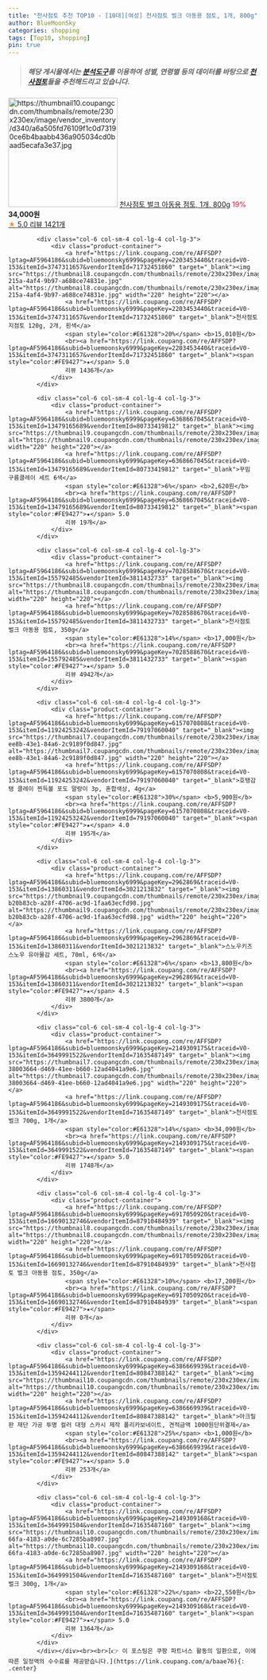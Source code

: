 ```yaml
---
title: "천사점토 추천 TOP10 - [10대][여성] 천사점토 벌크 아동용 점토, 1개, 800g"
author: BlueMoonSky
categories: shopping
tags: [Top10, shopping]
pin: true
---
```


> ##### 해당 게시물에서는 [**분석도구**](https://itemscout.io/)를 이용하여 **성별**, **연령별** 등의 데이터를 바탕으로 [**천사점토**](https://link.coupang.com/a/baae76)들을 추천해드리고 있습니다.
<div class="container"><div class="row">
            <div class="col-6 col-sm-4 col-lg-4 col-lg-3">
                <div class="product-container">
                    <a href="https://link.coupang.com/re/AFFSDP?lptag=AF5964186&subid=bluemoonsky6999&pageKey=1535732&traceid=V0-153&itemId=107183&vendorItemId=87714255442" target="_blank"><img src="https://thumbnail10.coupangcdn.com/thumbnails/remote/230x230ex/image/vendor_inventory/d340/a6a505fd76109f1c0d73190ce6b4baabb436a905034cd0baad5ecafa3e37.jpg" alt="https://thumbnail10.coupangcdn.com/thumbnails/remote/230x230ex/image/vendor_inventory/d340/a6a505fd76109f1c0d73190ce6b4baabb436a905034cd0baad5ecafa3e37.jpg" width="220" height="220"></a>
                    <a href="https://link.coupang.com/re/AFFSDP?lptag=AF5964186&subid=bluemoonsky6999&pageKey=1535732&traceid=V0-153&itemId=107183&vendorItemId=87714255442" target="_blank">천사점토 벌크 아동용 점토, 1개, 800g</a>
                    <span style="color:#E61328">19%</span> <b>34,000원</b>
                    <br><a href="https://link.coupang.com/re/AFFSDP?lptag=AF5964186&subid=bluemoonsky6999&pageKey=1535732&traceid=V0-153&itemId=107183&vendorItemId=87714255442" target="_blank"><span style="color:#FE9427">★</span> 5.0
                    리뷰 1421개</a>
                </div>
            </div>
            
            <div class="col-6 col-sm-4 col-lg-4 col-lg-3">
                <div class="product-container">
                    <a href="https://link.coupang.com/re/AFFSDP?lptag=AF5964186&subid=bluemoonsky6999&pageKey=2203453440&traceid=V0-153&itemId=3747311657&vendorItemId=71732451860" target="_blank"><img src="https://thumbnail8.coupangcdn.com/thumbnails/remote/230x230ex/image/retail/images/2020/10/06/16/8/c77e9852-215a-4af4-9b97-a688ce74831e.jpg" alt="https://thumbnail8.coupangcdn.com/thumbnails/remote/230x230ex/image/retail/images/2020/10/06/16/8/c77e9852-215a-4af4-9b97-a688ce74831e.jpg" width="220" height="220"></a>
                    <a href="https://link.coupang.com/re/AFFSDP?lptag=AF5964186&subid=bluemoonsky6999&pageKey=2203453440&traceid=V0-153&itemId=3747311657&vendorItemId=71732451860" target="_blank">천사점토 지점토 120g, 2개, 흰색</a>
                    <span style="color:#E61328">20%</span> <b>15,010원</b>
                    <br><a href="https://link.coupang.com/re/AFFSDP?lptag=AF5964186&subid=bluemoonsky6999&pageKey=2203453440&traceid=V0-153&itemId=3747311657&vendorItemId=71732451860" target="_blank"><span style="color:#FE9427">★</span> 5.0
                    리뷰 1436개</a>
                </div>
            </div>
            
            <div class="col-6 col-sm-4 col-lg-4 col-lg-3">
                <div class="product-container">
                    <a href="https://link.coupang.com/re/AFFSDP?lptag=AF5964186&subid=bluemoonsky6999&pageKey=6368667045&traceid=V0-153&itemId=13479165689&vendorItemId=80733419812" target="_blank"><img src="https://thumbnail9.coupangcdn.com/thumbnails/remote/230x230ex/image/vendor_inventory/4447/8d45be4742ddd7ba5810683b2de814713b980ece70e24c37fc486fc8578e.jpg" alt="https://thumbnail9.coupangcdn.com/thumbnails/remote/230x230ex/image/vendor_inventory/4447/8d45be4742ddd7ba5810683b2de814713b980ece70e24c37fc486fc8578e.jpg" width="220" height="220"></a>
                    <a href="https://link.coupang.com/re/AFFSDP?lptag=AF5964186&subid=bluemoonsky6999&pageKey=6368667045&traceid=V0-153&itemId=13479165689&vendorItemId=80733419812" target="_blank">꾸밈 구름클레이 세트 6색</a>
                    <span style="color:#E61328">6%</span> <b>2,620원</b>
                    <br><a href="https://link.coupang.com/re/AFFSDP?lptag=AF5964186&subid=bluemoonsky6999&pageKey=6368667045&traceid=V0-153&itemId=13479165689&vendorItemId=80733419812" target="_blank"><span style="color:#FE9427">★</span> 5.0
                    리뷰 19개</a>
                </div>
            </div>
            
            <div class="col-6 col-sm-4 col-lg-4 col-lg-3">
                <div class="product-container">
                    <a href="https://link.coupang.com/re/AFFSDP?lptag=AF5964186&subid=bluemoonsky6999&pageKey=7028588670&traceid=V0-153&itemId=155792485&vendorItemId=3811432733" target="_blank"><img src="https://thumbnail8.coupangcdn.com/thumbnails/remote/230x230ex/image/vendor_inventory/3055/a17a064d3d48b67a1a112764170863ec0e2d72d0040196e29d0e7495f0fd.jpg" alt="https://thumbnail8.coupangcdn.com/thumbnails/remote/230x230ex/image/vendor_inventory/3055/a17a064d3d48b67a1a112764170863ec0e2d72d0040196e29d0e7495f0fd.jpg" width="220" height="220"></a>
                    <a href="https://link.coupang.com/re/AFFSDP?lptag=AF5964186&subid=bluemoonsky6999&pageKey=7028588670&traceid=V0-153&itemId=155792485&vendorItemId=3811432733" target="_blank">천사점토 벌크 아동용 점토, 350g</a>
                    <span style="color:#E61328">14%</span> <b>17,000원</b>
                    <br><a href="https://link.coupang.com/re/AFFSDP?lptag=AF5964186&subid=bluemoonsky6999&pageKey=7028588670&traceid=V0-153&itemId=155792485&vendorItemId=3811432733" target="_blank"><span style="color:#FE9427">★</span> 5.0
                    리뷰 4942개</a>
                </div>
            </div>
            
            <div class="col-6 col-sm-4 col-lg-4 col-lg-3">
                <div class="product-container">
                    <a href="https://link.coupang.com/re/AFFSDP?lptag=AF5964186&subid=bluemoonsky6999&pageKey=6157070808&traceid=V0-153&itemId=11924253242&vendorItemId=79197060040" target="_blank"><img src="https://thumbnail7.coupangcdn.com/thumbnails/remote/230x230ex/image/retail/images/2021/11/02/10/9/1ceb394d-ee8b-43e1-84a6-2c9189f0d847.jpg" alt="https://thumbnail7.coupangcdn.com/thumbnails/remote/230x230ex/image/retail/images/2021/11/02/10/9/1ceb394d-ee8b-43e1-84a6-2c9189f0d847.jpg" width="220" height="220"></a>
                    <a href="https://link.coupang.com/re/AFFSDP?lptag=AF5964186&subid=bluemoonsky6999&pageKey=6157070808&traceid=V0-153&itemId=11924253242&vendorItemId=79197060040" target="_blank">호탱감탱 클레이 찐득볼 포도 말랑이 3p, 혼합색상, 4g</a>
                    <span style="color:#E61328">30%</span> <b>5,900원</b>
                    <br><a href="https://link.coupang.com/re/AFFSDP?lptag=AF5964186&subid=bluemoonsky6999&pageKey=6157070808&traceid=V0-153&itemId=11924253242&vendorItemId=79197060040" target="_blank"><span style="color:#FE9427">★</span> 4.0
                    리뷰 195개</a>
                </div>
            </div>
            
            <div class="col-6 col-sm-4 col-lg-4 col-lg-3">
                <div class="product-container">
                    <a href="https://link.coupang.com/re/AFFSDP?lptag=AF5964186&subid=bluemoonsky6999&pageKey=2962869&traceid=V0-153&itemId=13860311&vendorItemId=3021213832" target="_blank"><img src="https://thumbnail9.coupangcdn.com/thumbnails/remote/230x230ex/image/retail/images/2365455338477790-b20b83cb-a28f-4706-ac9d-1faa63ecfd98.jpg" alt="https://thumbnail9.coupangcdn.com/thumbnails/remote/230x230ex/image/retail/images/2365455338477790-b20b83cb-a28f-4706-ac9d-1faa63ecfd98.jpg" width="220" height="220"></a>
                    <a href="https://link.coupang.com/re/AFFSDP?lptag=AF5964186&subid=bluemoonsky6999&pageKey=2962869&traceid=V0-153&itemId=13860311&vendorItemId=3021213832" target="_blank">스노우키즈 스노우 유아물감 세트, 70ml, 6색</a>
                    <span style="color:#E61328">6%</span> <b>13,800원</b>
                    <br><a href="https://link.coupang.com/re/AFFSDP?lptag=AF5964186&subid=bluemoonsky6999&pageKey=2962869&traceid=V0-153&itemId=13860311&vendorItemId=3021213832" target="_blank"><span style="color:#FE9427">★</span> 4.5
                    리뷰 3800개</a>
                </div>
            </div>
            
            <div class="col-6 col-sm-4 col-lg-4 col-lg-3">
                <div class="product-container">
                    <a href="https://link.coupang.com/re/AFFSDP?lptag=AF5964186&subid=bluemoonsky6999&pageKey=2149309175&traceid=V0-153&itemId=3649991522&vendorItemId=71635487149" target="_blank"><img src="https://thumbnail7.coupangcdn.com/thumbnails/remote/230x230ex/image/retail/images/272963042989792-38003664-d469-41ee-b660-12ad4041a9e6.jpg" alt="https://thumbnail7.coupangcdn.com/thumbnails/remote/230x230ex/image/retail/images/272963042989792-38003664-d469-41ee-b660-12ad4041a9e6.jpg" width="220" height="220"></a>
                    <a href="https://link.coupang.com/re/AFFSDP?lptag=AF5964186&subid=bluemoonsky6999&pageKey=2149309175&traceid=V0-153&itemId=3649991522&vendorItemId=71635487149" target="_blank">천사점토 벌크 700g, 1개</a>
                    <span style="color:#E61328">14%</span> <b>34,090원</b>
                    <br><a href="https://link.coupang.com/re/AFFSDP?lptag=AF5964186&subid=bluemoonsky6999&pageKey=2149309175&traceid=V0-153&itemId=3649991522&vendorItemId=71635487149" target="_blank"><span style="color:#FE9427">★</span> 5.0
                    리뷰 1748개</a>
                </div>
            </div>
            
            <div class="col-6 col-sm-4 col-lg-4 col-lg-3">
                <div class="product-container">
                    <a href="https://link.coupang.com/re/AFFSDP?lptag=AF5964186&subid=bluemoonsky6999&pageKey=6917050920&traceid=V0-153&itemId=16690132746&vendorItemId=87910484939" target="_blank"><img src="https://thumbnail8.coupangcdn.com/thumbnails/remote/230x230ex/image/vendor_inventory/e4e8/9c71c9d171869346266915b370ced99f2dad0a5b6b133f0f7c41d645f6eb.jpg" alt="https://thumbnail8.coupangcdn.com/thumbnails/remote/230x230ex/image/vendor_inventory/e4e8/9c71c9d171869346266915b370ced99f2dad0a5b6b133f0f7c41d645f6eb.jpg" width="220" height="220"></a>
                    <a href="https://link.coupang.com/re/AFFSDP?lptag=AF5964186&subid=bluemoonsky6999&pageKey=6917050920&traceid=V0-153&itemId=16690132746&vendorItemId=87910484939" target="_blank">천사점토 벌크 아동용 점토, 350g</a>
                    <span style="color:#E61328">10%</span> <b>17,200원</b>
                    <br><a href="https://link.coupang.com/re/AFFSDP?lptag=AF5964186&subid=bluemoonsky6999&pageKey=6917050920&traceid=V0-153&itemId=16690132746&vendorItemId=87910484939" target="_blank"><span style="color:#FE9427">★</span> 
                    리뷰 0개</a>
                </div>
            </div>
            
            <div class="col-6 col-sm-4 col-lg-4 col-lg-3">
                <div class="product-container">
                    <a href="https://link.coupang.com/re/AFFSDP?lptag=AF5964186&subid=bluemoonsky6999&pageKey=6386669939&traceid=V0-153&itemId=13594244112&vendorItemId=80847388142" target="_blank"><img src="https://thumbnail10.coupangcdn.com/thumbnails/remote/230x230ex/image/vendor_inventory/9170/0dd6c6c9f3aaded6f21016750ae94e6c42f3c42db952f8ce35cd226f74ca.jpg" alt="https://thumbnail10.coupangcdn.com/thumbnails/remote/230x230ex/image/vendor_inventory/9170/0dd6c6c9f3aaded6f21016750ae94e6c42f3c42db952f8ce35cd226f74ca.jpg" width="220" height="220"></a>
                    <a href="https://link.coupang.com/re/AFFSDP?lptag=AF5964186&subid=bluemoonsky6999&pageKey=6386669939&traceid=V0-153&itemId=13594244112&vendorItemId=80847388142" target="_blank">아크릴판 재단 가공 투명 컬러 대형 스카시 제작 폴리카보네이트, 견적금액 1000원단위결제</a>
                    <span style="color:#E61328">25%</span> <b>1,000원</b>
                    <br><a href="https://link.coupang.com/re/AFFSDP?lptag=AF5964186&subid=bluemoonsky6999&pageKey=6386669939&traceid=V0-153&itemId=13594244112&vendorItemId=80847388142" target="_blank"><span style="color:#FE9427">★</span> 5.0
                    리뷰 253개</a>
                </div>
            </div>
            
            <div class="col-6 col-sm-4 col-lg-4 col-lg-3">
                <div class="product-container">
                    <a href="https://link.coupang.com/re/AFFSDP?lptag=AF5964186&subid=bluemoonsky6999&pageKey=2149309168&traceid=V0-153&itemId=3649991504&vendorItemId=71635487160" target="_blank"><img src="https://thumbnail10.coupangcdn.com/thumbnails/remote/230x230ex/image/retail/images/2020/09/23/11/1/51339028-66fa-4183-a0de-6c7285ba8907.jpg" alt="https://thumbnail10.coupangcdn.com/thumbnails/remote/230x230ex/image/retail/images/2020/09/23/11/1/51339028-66fa-4183-a0de-6c7285ba8907.jpg" width="220" height="220"></a>
                    <a href="https://link.coupang.com/re/AFFSDP?lptag=AF5964186&subid=bluemoonsky6999&pageKey=2149309168&traceid=V0-153&itemId=3649991504&vendorItemId=71635487160" target="_blank">천사점토 벌크 300g, 1개</a>
                    <span style="color:#E61328">22%</span> <b>22,550원</b>
                    <br><a href="https://link.coupang.com/re/AFFSDP?lptag=AF5964186&subid=bluemoonsky6999&pageKey=2149309168&traceid=V0-153&itemId=3649991504&vendorItemId=71635487160" target="_blank"><span style="color:#FE9427">★</span> 5.0
                    리뷰 1364개</a>
                </div>
            </div>
            </div></div><br><br>[👉 이 포스팅은 쿠팡 파트너스 활동의 일환으로, 이에 따른 일정액의 수수료를 제공받습니다.](https://link.coupang.com/a/baae76){: .center}